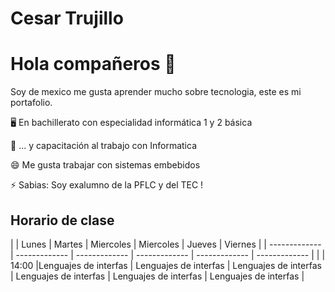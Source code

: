 # Cesar Trujillo

# Hola compañeros 👋

Soy de mexico me gusta aprender mucho sobre tecnologia, este es mi portafolio.


🖥 En bachillerato con especialidad informática 1 y 2 básica

📲 ... y capacitación al trabajo con Informatica

😄 Me gusta trabajar con sistemas embebidos

⚡ Sabias: Soy exalumno de la PFLC y del TEC !


## Horario de clase

|                        | Lunes                | Martes                | Miercoles             | Miercoles             | Jueves                | Viernes               | 
| -------------          | -------------        | -------------         | -------------         | -------------         | -------------         |                       |
| 14:00                  |Lenguajes de interfas | Lenguajes de interfas | Lenguajes de interfas | Lenguajes de interfas | Lenguajes de interfas | Lenguajes de interfas |

